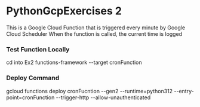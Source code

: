 # PythonGcpExercises 2

This is a Google Cloud Function that is triggered every minute by Google Cloud Scheduler
When the function is called, the current time is logged

### Test Function Locally
cd into Ex2
functions-framework --target cronFunction

### Deploy Command
gcloud functions deploy cronFucntion --gen2 --runtime=python312 --entry-point=cronFunction --trigger-http --allow-unauthenticated